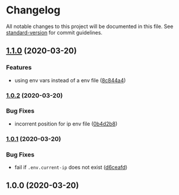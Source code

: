 # Changelog

All notable changes to this project will be documented in this file. See [standard-version](https://github.com/conventional-changelog/standard-version) for commit guidelines.

## [1.1.0](https://github.com/polaroidkidd/dynamic-ip-resolver/compare/v1.0.2...v1.1.0) (2020-03-20)


### Features

* using env vars instead of a env file ([8c844a4](https://github.com/polaroidkidd/dynamic-ip-resolver/commit/8c844a403e65c7fa4bed87a61758fa7fdb5d62f7))

### [1.0.2](https://github.com/polaroidkidd/dynamic-ip-resolver/compare/v1.0.1...v1.0.2) (2020-03-20)


### Bug Fixes

* incorrent position for ip env file ([0b4d2b8](https://github.com/polaroidkidd/dynamic-ip-resolver/commit/0b4d2b80f9c95d701f755df64d1926db3754ac2e))

### [1.0.1](https://github.com/polaroidkidd/dynamic-ip-resolver/compare/v1.0.0...v1.0.1) (2020-03-20)


### Bug Fixes

* fail if `.env.current-ip` does not exist ([d6ceafd](https://github.com/polaroidkidd/dynamic-ip-resolver/commit/d6ceafd8ac901f108609a441306b0158ca1cae86))

## 1.0.0 (2020-03-20)
